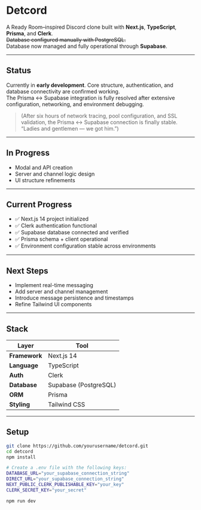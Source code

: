 # Detcord

A Ready Room–inspired Discord clone built with **Next.js**, **TypeScript**, **Prisma**, and **Clerk**.  
~~Database configured manually with PostgreSQL.~~  
Database now managed and fully operational through **Supabase**.

---

## Status
Currently in **early development**. Core structure, authentication, and database connectivity are confirmed working.  
The Prisma ↔ Supabase integration is fully resolved after extensive configuration, networking, and environment debugging.

>(After six hours of network tracing, pool configuration, and SSL validation, the Prisma ↔ Supabase connection is finally stable. “Ladies and gentlemen — we got him.”)
---

## In Progress
- Modal and API creation  
- Server and channel logic design  
- UI structure refinements  

---

## Current Progress
- ✅ Next.js 14 project initialized  
- ✅ Clerk authentication functional  
- ✅ Supabase database connected and verified  
- ✅ Prisma schema + client operational  
- ✅ Environment configuration stable across environments  

---

## Next Steps
- Implement real-time messaging  
- Add server and channel management  
- Introduce message persistence and timestamps  
- Refine Tailwind UI components  

---

## Stack
| Layer | Tool |
|-------|------|
| **Framework** | Next.js 14 |
| **Language** | TypeScript |
| **Auth** | Clerk |
| **Database** | Supabase (PostgreSQL) |
| **ORM** | Prisma |
| **Styling** | Tailwind CSS |

---

## Setup

```bash
git clone https://github.com/yourusername/detcord.git
cd detcord
npm install

# Create a .env file with the following keys:
DATABASE_URL="your_supabase_connection_string"
DIRECT_URL="your_supabase_connection_string"
NEXT_PUBLIC_CLERK_PUBLISHABLE_KEY="your_key"
CLERK_SECRET_KEY="your_secret"

npm run dev
